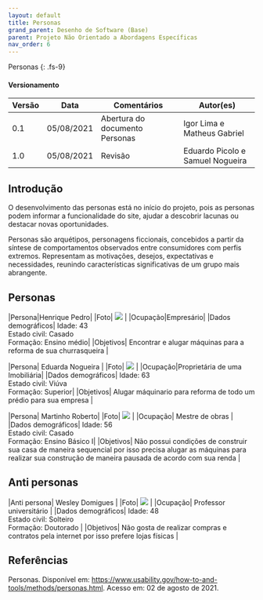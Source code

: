 ```yaml
---
layout: default
title: Personas
grand_parent: Desenho de Software (Base)
parent: Projeto Não Orientado a Abordagens Específicas
nav_order: 6
---
```


Personas
{: .fs-9}

#### Versionamento

|Versão | Data | Comentários | Autor(es) |
|-------|------|-------------|-----------|
|0.1|05/08/2021|Abertura do documento Personas|Igor Lima e Matheus Gabriel|
|1.0|05/08/2021|Revisão|Eduardo Picolo e Samuel Nogueira|

## Introdução

O desenvolvimento das personas está no início do projeto, pois as personas podem informar a funcionalidade do site, 
ajudar a descobrir lacunas ou destacar novas oportunidades. 

Personas são arquétipos, personagens ficcionais, concebidos 
a partir da síntese de comportamentos observados entre consumidores com perfis extremos. Representam as motivações, 
desejos, expectativas e necessidades, reunindo características significativas de um grupo mais abrangente.

## Personas

|Persona|Henrique Pedro|
|Foto| <a href="{{ site.baseurl }}/assets/images/personas/henriquePedro.png" data-toggle="lightbox" class="persona"> <img src="{{ site.baseurl }}/assets/images/personas/henriquePedro.png" class="img-fluid" /></a> |
|Ocupação|Empresário|
|Dados demográficos| Idade: 43<br> Estado civil: Casado<br> Formação: Ensino médio|
|Objetivos| Encontrar e alugar máquinas para a reforma de sua churrasqueira |

|Persona| Eduarda Nogueira |
|Foto| <a href="{{ site.baseurl }}/assets/images/personas/eduardaNogueira.png" data-toggle="lightbox" class="persona"> <img src="{{ site.baseurl }}/assets/images/personas/eduardaNogueira.png" class="img-fluid" /></a> |
|Ocupação|Proprietária de uma Imobiliária|
|Dados demográficos| Idade: 63<br> Estado civil: Viúva<br> Formação: Superior|
|Objetivos| Alugar máquinario para reforma de todo um prédio para sua empresa |

|Persona| Martinho Roberto|
|Foto| <a href="{{ site.baseurl }}/assets/images/personas/martinhoRoberto.png" data-toggle="lightbox" class="persona"> <img src="{{ site.baseurl }}/assets/images/personas/martinhoRoberto.png" class="img-fluid" /></a> |
|Ocupação| Mestre de obras |
|Dados demográficos| Idade: 56<br> Estado civil: Casado<br> Formação: Ensino Básico I|
|Objetivos| Não possui condições de construir sua casa de maneira sequencial por isso precisa alugar as máquinas para realizar sua construção de maneira pausada de acordo com sua renda |

## Anti personas

|Anti persona| Wesley Domigues |
|Foto| <a href="{{ site.baseurl }}/assets/images/personas/wesleyDomingues.png" data-toggle="lightbox" class="persona"> <img src="{{ site.baseurl }}/assets/images/personas/wesleyDomingues.png" class="img-fluid" /></a> |
|Ocupação| Professor universitário |
|Dados demográficos| Idade: 48<br> Estado civil: Solteiro<br> Formação: Doutorado |
|Objetivos| Não gosta de realizar compras e contratos pela internet por isso prefere lojas físicas |

## Referências

Personas. Disponível em: <https://www.usability.gov/how-to-and-tools/methods/personas.html>. Acesso em: 02 de agosto de 2021.

